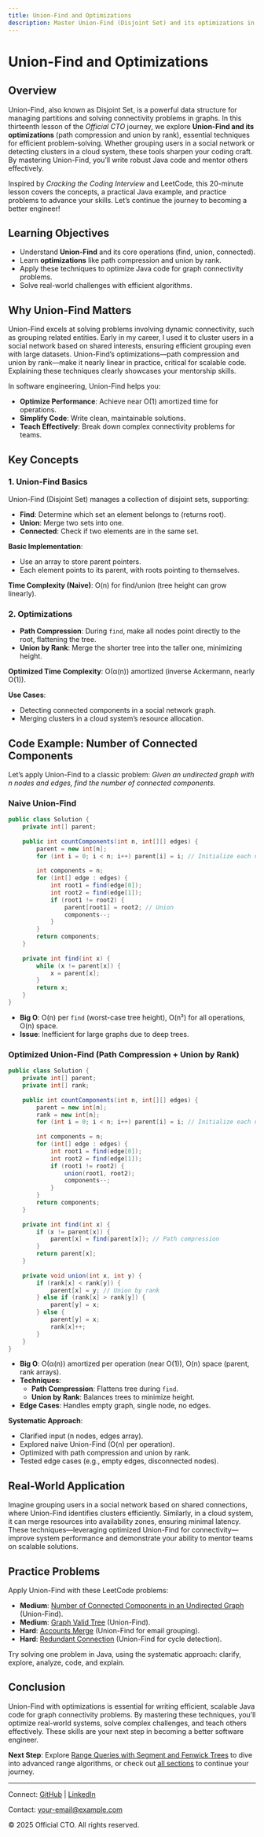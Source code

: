 ```yaml
---
title: Union-Find and Optimizations
description: Master Union-Find (Disjoint Set) and its optimizations in Java to solve graph connectivity problems efficiently, with practical examples for better software engineering.
---
```


# Union-Find and Optimizations

## Overview
Union-Find, also known as Disjoint Set, is a powerful data structure for managing partitions and solving connectivity problems in graphs. In this thirteenth lesson of the *Official CTO* journey, we explore **Union-Find and its optimizations** (path compression and union by rank), essential techniques for efficient problem-solving. Whether grouping users in a social network or detecting clusters in a cloud system, these tools sharpen your coding craft. By mastering Union-Find, you’ll write robust Java code and mentor others effectively.

Inspired by *Cracking the Coding Interview* and LeetCode, this 20-minute lesson covers the concepts, a practical Java example, and practice problems to advance your skills. Let’s continue the journey to becoming a better engineer!

## Learning Objectives
- Understand **Union-Find** and its core operations (find, union, connected).
- Learn **optimizations** like path compression and union by rank.
- Apply these techniques to optimize Java code for graph connectivity problems.
- Solve real-world challenges with efficient algorithms.

## Why Union-Find Matters
Union-Find excels at solving problems involving dynamic connectivity, such as grouping related entities. Early in my career, I used it to cluster users in a social network based on shared interests, ensuring efficient grouping even with large datasets. Union-Find’s optimizations—path compression and union by rank—make it nearly linear in practice, critical for scalable code. Explaining these techniques clearly showcases your mentorship skills.

In software engineering, Union-Find helps you:
- **Optimize Performance**: Achieve near O(1) amortized time for operations.
- **Simplify Code**: Write clean, maintainable solutions.
- **Teach Effectively**: Break down complex connectivity problems for teams.

## Key Concepts
### 1. Union-Find Basics
Union-Find (Disjoint Set) manages a collection of disjoint sets, supporting:
- **Find**: Determine which set an element belongs to (returns root).
- **Union**: Merge two sets into one.
- **Connected**: Check if two elements are in the same set.

**Basic Implementation**:
- Use an array to store parent pointers.
- Each element points to its parent, with roots pointing to themselves.

**Time Complexity (Naive)**: O(n) for find/union (tree height can grow linearly).

### 2. Optimizations
- **Path Compression**: During `find`, make all nodes point directly to the root, flattening the tree.
- **Union by Rank**: Merge the shorter tree into the taller one, minimizing height.

**Optimized Time Complexity**: O(α(n)) amortized (inverse Ackermann, nearly O(1)).

**Use Cases**:
- Detecting connected components in a social network graph.
- Merging clusters in a cloud system’s resource allocation.

## Code Example: Number of Connected Components
Let’s apply Union-Find to a classic problem: *Given an undirected graph with n nodes and edges, find the number of connected components.*

### Naive Union-Find
```java
public class Solution {
    private int[] parent;
    
    public int countComponents(int n, int[][] edges) {
        parent = new int[n];
        for (int i = 0; i < n; i++) parent[i] = i; // Initialize each node as its own parent
        
        int components = n;
        for (int[] edge : edges) {
            int root1 = find(edge[0]);
            int root2 = find(edge[1]);
            if (root1 != root2) {
                parent[root1] = root2; // Union
                components--;
            }
        }
        return components;
    }
    
    private int find(int x) {
        while (x != parent[x]) {
            x = parent[x];
        }
        return x;
    }
}
```
- **Big O**: O(n) per `find` (worst-case tree height), O(n²) for all operations, O(n) space.
- **Issue**: Inefficient for large graphs due to deep trees.

### Optimized Union-Find (Path Compression + Union by Rank)
```java
public class Solution {
    private int[] parent;
    private int[] rank;
    
    public int countComponents(int n, int[][] edges) {
        parent = new int[n];
        rank = new int[n];
        for (int i = 0; i < n; i++) parent[i] = i; // Initialize each node as its own parent
        
        int components = n;
        for (int[] edge : edges) {
            int root1 = find(edge[0]);
            int root2 = find(edge[1]);
            if (root1 != root2) {
                union(root1, root2);
                components--;
            }
        }
        return components;
    }
    
    private int find(int x) {
        if (x != parent[x]) {
            parent[x] = find(parent[x]); // Path compression
        }
        return parent[x];
    }
    
    private void union(int x, int y) {
        if (rank[x] < rank[y]) {
            parent[x] = y; // Union by rank
        } else if (rank[x] > rank[y]) {
            parent[y] = x;
        } else {
            parent[y] = x;
            rank[x]++;
        }
    }
}
```
- **Big O**: O(α(n)) amortized per operation (near O(1)), O(n) space (parent, rank arrays).
- **Techniques**:
  - **Path Compression**: Flattens tree during `find`.
  - **Union by Rank**: Balances trees to minimize height.
- **Edge Cases**: Handles empty graph, single node, no edges.

**Systematic Approach**:
- Clarified input (n nodes, edges array).
- Explored naive Union-Find (O(n) per operation).
- Optimized with path compression and union by rank.
- Tested edge cases (e.g., empty edges, disconnected nodes).

## Real-World Application
Imagine grouping users in a social network based on shared connections, where Union-Find identifies clusters efficiently. Similarly, in a cloud system, it can merge resources into availability zones, ensuring minimal latency. These techniques—leveraging optimized Union-Find for connectivity—improve system performance and demonstrate your ability to mentor teams on scalable solutions.

## Practice Problems
Apply Union-Find with these LeetCode problems:
- **Medium**: [Number of Connected Components in an Undirected Graph](https://leetcode.com/problems/number-of-connected-components-in-an-undirected-graph/) (Union-Find).
- **Medium**: [Graph Valid Tree](https://leetcode.com/problems/graph-valid-tree/) (Union-Find).
- **Hard**: [Accounts Merge](https://leetcode.com/problems/accounts-merge/) (Union-Find for email grouping).
- **Hard**: [Redundant Connection](https://leetcode.com/problems/redundant-connection/) (Union-Find for cycle detection).

Try solving one problem in Java, using the systematic approach: clarify, explore, analyze, code, and explain.

## Conclusion
Union-Find with optimizations is essential for writing efficient, scalable Java code for graph connectivity problems. By mastering these techniques, you’ll optimize real-world systems, solve complex challenges, and teach others effectively. These skills are your next step in becoming a better software engineer.

**Next Step**: Explore [Range Queries with Segment and Fenwick Trees](/interview-section/algorithms/segment-fenwick-trees) to dive into advanced range algorithms, or check out [all sections](/interview-section/) to continue your journey.

---

<footer>
  <p>Connect: <a href="https://github.com/your-profile">GitHub</a> | <a href="https://linkedin.com/in/your-profile">LinkedIn</a></p>
  <p>Contact: <a href="mailto:your-email@example.com">your-email@example.com</a></p>
  <p>&copy; 2025 Official CTO. All rights reserved.</p>
</footer>